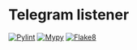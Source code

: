 # Telegram listener
[![Pylint](https://github.com/alex-wahl/telegram_listner/actions/workflows/pylint.yml/badge.svg)](https://github.com/alex-wahl/telegram_listner/actions/workflows/pylint.yml)
[![Mypy](https://github.com/alex-wahl/telegram_listner/actions/workflows/mypy.yml/badge.svg)](https://github.com/alex-wahl/telegram_listner/actions/workflows/mypy.yml)
[![Flake8](https://github.com/alex-wahl/telegram_listner/actions/workflows/flake8.yml/badge.svg)](https://github.com/alex-wahl/telegram_listner/actions/workflows/flake8.yml)